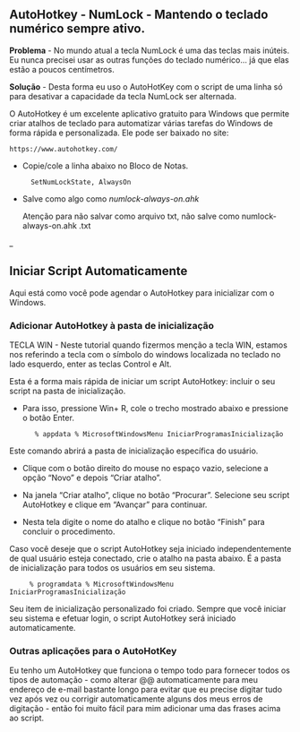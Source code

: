 
## AutoHotkey - NumLock - Mantendo o teclado numérico sempre ativo.

**Problema** -   No mundo atual a tecla NumLock é uma das teclas mais inúteis. Eu nunca precisei usar as outras funções do teclado numérico... já que elas estão a poucos centímetros.



**Solução** -   Desta forma eu uso o AutoHotKey com o script de uma linha só para desativar a capacidade da tecla NumLock ser alternada.

O AutoHotkey é um excelente aplicativo gratuito para Windows que permite criar atalhos de teclado para automatizar várias tarefas do Windows de forma rápida e personalizada. Ele pode ser baixado no site:

	https://www.autohotkey.com/


* Copie/cole a linha abaixo no Bloco de Notas.

 		SetNumLockState, AlwaysOn 

* Salve como algo como *numlock-always-on.ahk*

    Atenção para não salvar como arquivo txt, não salve como numlock-always-on.ahk .txt


_

## Iniciar Script Automaticamente
Aqui está como você pode agendar o AutoHotkey para inicializar com o Windows.
 
### Adicionar AutoHotkey à pasta de inicialização


TECLA WIN - Neste tutorial quando fizermos menção a tecla WIN, estamos nos referindo a tecla com o símbolo do windows localizada no teclado no lado esquerdo, enter as teclas Control e Alt.

Esta é a forma mais rápida de iniciar um script AutoHotkey: incluir o seu script na pasta de inicialização. 

* Para isso, pressione Win+ R, cole o trecho mostrado abaixo e pressione o botão Enter.


         % appdata % MicrosoftWindowsMenu IniciarProgramasInicialização


Este comando abrirá a pasta de inicialização específica do usuário. 


* Clique com o botão direito do mouse no espaço vazio, selecione a opção “Novo” e depois “Criar atalho”.

* Na janela “Criar atalho”, clique no botão “Procurar”. Selecione seu script AutoHotkey e clique em “Avançar” para continuar.

* Nesta tela digite o nome do atalho e clique no botão “Finish” para concluir o procedimento.
 

Caso você deseje que o script AutoHotkey seja iniciado independentemente de qual usuário esteja conectado, crie o atalho na pasta abaixo. É a pasta de inicialização para todos os usuários em seu sistema.


         % programdata % MicrosoftWindowsMenu IniciarProgramasInicialização
		 

Seu item de inicialização personalizado foi criado. Sempre que você iniciar seu sistema e efetuar login, o script AutoHotkey será iniciado automaticamente.


### Outras aplicações para o AutoHotKey 
Eu tenho um AutoHotkey que funciona o tempo todo para fornecer todos os tipos de automação - como alterar @@ automaticamente para meu endereço de e-mail bastante longo para evitar que eu precise digitar tudo vez após vez ou corrigir automaticamente alguns dos meus erros de digitação - então foi muito fácil para mim adicionar uma das frases acima ao script.

